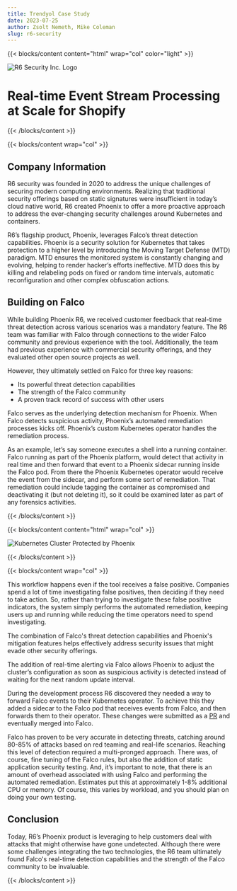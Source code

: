 ```yaml
---
title: Trendyol Case Study
date: 2023-07-25
author: Zsolt Nemeth, Mike Coleman
slug: r6-security
---
```


{{< blocks/content content="html" wrap="col" color="light" >}}

<div>
  <img class="case-study-logo mb-4" alt="R6 Security Inc. Logo" src="/img/case-studies/phoenix/phoenix.png">
</div>

<h1>Real-time Event Stream Processing at Scale for Shopify</h1>

{{< /blocks/content >}}

{{< blocks/content wrap="col" >}}

## Company Information

R6 security was founded in 2020 to address the unique challenges of securing modern computing environments. Realizing that traditional security offerings based on static signatures were insufficient in today’s cloud native world, R6 created Phoenix to offer a more proactive approach to address the ever-changing security challenges around Kubernetes and containers.

R6’s flagship product, Phoenix, leverages Falco’s threat detection capabilities. Phoenix is a security solution for Kubernetes that takes protection to a higher level by introducing the Moving Target Defense (MTD) paradigm. MTD ensures the monitored system is constantly changing and evolving, helping to render hacker’s efforts ineffective. MTD does this by killing and relabeling pods on fixed or random time intervals, automatic reconfiguration and other complex obfuscation actions.

## Building on Falco

While building Phoenix R6, we received customer feedback that real-time threat detection across various scenarios was a  mandatory feature. The R6 team was familiar with Falco through connections to the wider Falco community and previous experience with the tool. Additionally, the team had previous experience with commercial security offerings, and they evaluated other open source projects as well.

However, they ultimately settled on Falco for three key reasons:

* Its powerful threat detection capabilities
* The strength of the Falco community
* A proven track record of success with other users

Falco serves as the underlying detection mechanism for Phoenix. When Falco detects suspicious activity, Phoenix’s automated remediation processes kicks off. Phoenix’s custom Kubernetes operator handles the remediation process.

As an example, let’s say someone executes a shell into a running container. Falco running as part of the Phoenix platform, would detect that activity in real time and then forward that event to a Phoenix sidecar running inside the Falco pod. From there the Phoenix Kubernetes operator would receive the event from the sidecar, and perform some sort of remediation. That remediation could include tagging the container as compromised and deactivating it (but not deleting it), so it could be examined later as part of any forensics activities.

{{< /blocks/content >}}

{{< blocks/content content="html" wrap="col" >}}

<div>
    <img class="w-100" src="/img/case-studies/phoenix/phoenix_workflow.png" alt="Kubernetes Cluster Protected by Phoenix">
</div>

{{< /blocks/content >}}

{{< blocks/content wrap="col" >}}

This workflow happens even if the tool receives a false positive.  Companies spend a lot of time investigating false positives, then deciding if they need to take action. So, rather than trying to investigate these false positive indicators, the system simply performs the automated remediation, keeping users up and running while reducing the time operators need to spend investigating.

The combination of Falco's threat detection capabilities and Phoenix's mitigation features helps effectively address security issues that might evade other security offerings.

The addition of real-time alerting via Falco allows Phoenix to adjust the cluster’s configuration as soon as suspicious activity is detected instead of waiting for the next random update interval.

During the development process R6 discovered they needed a way to forward Falco events to their Kubernetes operator.  To achieve this they added a sidecar to the Falco pod that receives events from Falco, and then forwards them to their operator. These changes were submitted as a [PR](https://github.com/falcosecurity/evolution/pull/116) and eventually merged into Falco.

Falco has proven to be very accurate in detecting threats, catching around 80-85% of attacks based on red teaming and real-life scenarios. Reaching this level of detection required a multi-pronged approach. There was, of course, fine tuning of the Falco rules, but also the addition of static application security testing. And, it’s important to note, that there is an amount of overhead associated with using Falco and performing the automated remediation. Estimates put this at approximately 1-8% additional CPU or memory. Of course, this varies by workload, and you should plan on doing your own testing.

## Conclusion

Today, R6’s Phoenix product is leveraging to help customers deal with attacks that might otherwise have gone undetected. Although there were some challenges integrating the two technologies, the R6 team ultimately found Falco's real-time detection capabilities and the strength of the Falco community to be invaluable.

{{< /blocks/content >}}
